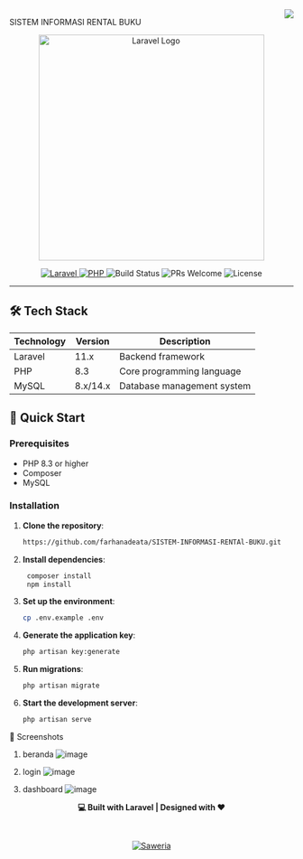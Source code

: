 <img align="right" src="https://visitor-badge.laobi.icu/badge?page_id=Farhanadeata.SISTEM-INFORMASI-RENTAL-BUKU" />


SISTEM INFORMASI RENTAL BUKU

<p align="center">
    <img src="https://laravel.com/img/logotype.min.svg" alt="Laravel Logo" width="400">
</p>

<p align="center">
    <a href="https://laravel.com">
        <img src="https://img.shields.io/badge/Laravel-11.x-FF2D20?style=flat-square&logo=laravel&logoColor=white" alt="Laravel">
    </a>
    <a href="https://www.php.net">
        <img src="https://img.shields.io/badge/PHP-8.3-777BB4?style=flat-square&logo=php&logoColor=white" alt="PHP">
    </a>
    <img src="https://img.shields.io/badge/Build-passing-brightgreen?style=flat-square" alt="Build Status">
    <img src="https://img.shields.io/badge/PRs-welcome-brightgreen?style=flat-square" alt="PRs Welcome">
    <img src="https://img.shields.io/badge/License-MIT-blue?style=flat-square" alt="License">
</p>

---

## 🛠️ Tech Stack

| Technology         | Version      | Description                         |
|--------------------|--------------|-------------------------------------|
| Laravel            | 11.x         | Backend framework                   |
| PHP                | 8.3          | Core programming language           |
| MySQL              | 8.x/14.x     | Database management system          |


## 🚀 Quick Start  

### Prerequisites  

- PHP 8.3 or higher  
- Composer   
- MySQL

### Installation  

1. **Clone the repository**:
    ```bash 
    https://github.com/farhanadeata/SISTEM-INFORMASI-RENTAl-BUKU.git

3. **Install dependencies**:
   ```bash 
    composer install
    npm install

5. **Set up the environment**:
   ```bash 
   cp .env.example .env

7. **Generate the application key**:
   ```bash 
   php artisan key:generate

9. **Run migrations**:
    ```bash 
    php artisan migrate

5. **Start the development server**:
   ```bash 
   php artisan serve

🎨 Screenshots

1. beranda
   ![image](https://github.com/user-attachments/assets/79423776-ff70-43fa-9e8e-5c76266110cf)

2. login
   ![image](https://github.com/user-attachments/assets/46b2de90-72fc-49c6-91cc-82af63737116)

3. dashboard
   ![image](https://github.com/user-attachments/assets/be32b7d6-b27f-4d06-8000-ed25c3634edb)

<p align="center"> <strong>💻 Built with Laravel | Designed with ❤️</strong> </p> <br>
<p align="center"> <a href="https://saweria.co/Farhanadeata" target="_blank"> <img src="https://img.shields.io/badge/Support_on-Saweria-FF5E00?style=for-the-badge&logo=saweria" alt="Saweria"> </a>


